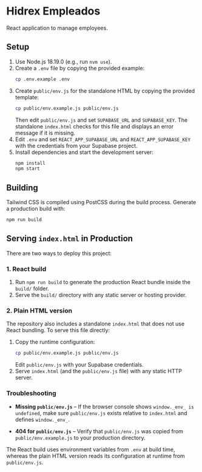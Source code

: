 # Hidrex Empleados

React application to manage employees.

## Setup

1. Use Node.js 18.19.0 (e.g., run `nvm use`).
2. Create a `.env` file by copying the provided example:
   ```bash
   cp .env.example .env
   ```
3. Create `public/env.js` for the standalone HTML by copying the provided template:
   ```bash
   cp public/env.example.js public/env.js
   ```
   Then edit `public/env.js` and set `SUPABASE_URL` and `SUPABASE_KEY`.
   The standalone `index.html` checks for this file and displays an error message if it is missing.
4. Edit `.env` and set `REACT_APP_SUPABASE_URL` and `REACT_APP_SUPABASE_KEY` with the credentials from your Supabase project.
5. Install dependencies and start the development server:
   ```bash
   npm install
   npm start
   ```

## Building

Tailwind CSS is compiled using PostCSS during the build process. Generate a production build with:

```bash
npm run build
```

## Serving `index.html` in Production

There are two ways to deploy this project:

### 1. React build

1. Run `npm run build` to generate the production React bundle inside the
   `build/` folder.
2. Serve the `build/` directory with any static server or hosting provider.

### 2. Plain HTML version

The repository also includes a standalone `index.html` that does not use React
bundling. To serve this file directly:

1. Copy the runtime configuration:
   ```bash
   cp public/env.example.js public/env.js
   ```
   Edit `public/env.js` with your Supabase credentials.
2. Serve `index.html` (and the `public/env.js` file) with any static HTTP server.

### Troubleshooting

* **Missing `public/env.js`** &ndash; If the browser console shows
  `window._env_ is undefined`, make sure `public/env.js` exists relative to
  `index.html` and defines `window._env_`.

* **404 for `public/env.js`** &ndash; Verify that `public/env.js` was copied from
  `public/env.example.js` to your production directory.

The React build uses environment variables from `.env` at build time, whereas
 the plain HTML version reads its configuration at runtime from `public/env.js`.
